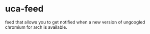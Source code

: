 # uca-feed
feed that allows you to get notified when a new version of ungoogled chromium for arch is available.
